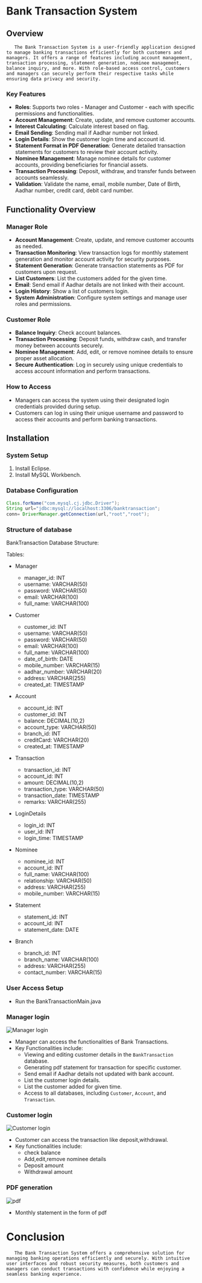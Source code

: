 # Bank Transaction System

## Overview

       The Bank Transaction System is a user-friendly application designed to manage banking transactions efficiently for both customers and managers. It offers a range of features including account management, transaction processing, statement generation, nominee management, balance inquiry, and more. With role-based access control, customers and managers can securely perform their respective tasks while ensuring data privacy and security.

### Key Features

- **Roles**: Supports two roles - Manager and Customer - each with specific permissions and functionalities.
- **Account Management**: Create, update, and remove customer accounts.
- **Interest Calculating**: Calculate interest based on flag.
- **Email Sending**: Sending mail if Aadhar number not linked.
- **Login Details**: Show the customer login time and account id.
- **Statement Format in PDF Generation**: Generate detailed transaction statements for customers to review their account activity.
- **Nominee Management**: Manage nominee details for customer accounts, providing beneficiaries for financial assets.
- **Transaction Processing**: Deposit, withdraw, and transfer funds between accounts seamlessly.
- **Validation**: Validate the name, email, mobile number, Date of Birth, Aadhar number, credit card, debit card number.

## Functionality Overview

### Manager Role

- **Account Management**: Create, update, and remove customer accounts as needed.
- **Transaction Monitoring**: View transaction logs for monthly statement generation and monitor account activity for security purposes.
- **Statement Generation**: Generate transaction statements as PDF for customers upon request.
- **List Customers**: List the customers added for the given time.
- **Email**: Send email if Aadhar details are not linked with their account.
- **Login History**: Show a list of customers login.
- **System Administration**: Configure system settings and manage user roles and permissions.

### Customer Role

- **Balance Inquiry**: Check account balances.
- **Transaction Processing**: Deposit funds, withdraw cash, and transfer money between accounts securely.
- **Nominee Management**: Add, edit, or remove nominee details to ensure proper asset allocation.
- **Secure Authentication**: Log in securely using unique credentials to access account information and perform transactions.

### How to Access

- Managers can access the system using their designated login credentials provided during setup.
- Customers can log in using their unique username and password to access their accounts and perform banking transactions.

## Installation

### System Setup

1. Install Eclipse.
2. Install MySQL Workbench.

### Database Configuration
```java
Class.forName("com.mysql.cj.jdbc.Driver");
String url="jdbc:mysql://localhost:3306/banktransaction";
conn= DriverManager.getConnection(url,"root","root");
```
### Structure of database
BankTransaction Database Structure:

Tables:
- Manager
  - manager_id: INT
  - username: VARCHAR(50) 
  - password: VARCHAR(50) 
  - email: VARCHAR(100) 
  - full_name: VARCHAR(100) 

- Customer
  - customer_id: INT 
  - username: VARCHAR(50) 
  - password: VARCHAR(50) 
  - email: VARCHAR(100) 
  - full_name: VARCHAR(100) 
  - date_of_birth: DATE 
  - mobile_number: VARCHAR(15)
  - aadhar_number: VARCHAR(20) 
  - address: VARCHAR(255) 
  - created_at: TIMESTAMP 

- Account
  - account_id: INT 
  - customer_id: INT 
  - balance: DECIMAL(10,2)
  - account_type: VARCHAR(50) 
  - branch_id: INT
  - creditCard: VARCHAR(20)
  - created_at: TIMESTAMP 

- Transaction
  - transaction_id: INT 
  - account_id: INT 
  - amount: DECIMAL(10,2) 
  - transaction_type: VARCHAR(50) 
  - transaction_date: TIMESTAMP 
  - remarks: VARCHAR(255) 

- LoginDetails
  - login_id: INT 
  - user_id: INT 
  - login_time: TIMESTAMP 

- Nominee
  - nominee_id: INT 
  - account_id: INT 
  - full_name: VARCHAR(100) 
  - relationship: VARCHAR(50)
  - address: VARCHAR(255) 
  - mobile_number: VARCHAR(15) 

- Statement
  - statement_id: INT
  - account_id: INT 
  - statement_date: DATE 

- Branch
  - branch_id: INT 
  - branch_name: VARCHAR(100) 
  - address: VARCHAR(255) 
  - contact_number: VARCHAR(15)

### User Access Setup
- Run the BankTransactionMain.java
### Manager login
![Manager login](pictures/manager.png)
- Manager can access the functionalities of Bank Transactions.
- Key Functionalities include:
  - Viewing and editing customer details in the `BankTransaction` database.
  - Generating pdf statement for transaction for specific customer.
  - Send email if Aadhar details not updated with bank account.
  - List the customer login details.
  - List the customer added for given time.
  - Access to all databases, including `Customer`, `Account`, and `Transaction`.
### Customer login
![Customer login](pictures/customer.png)
- Customer can access the transaction like deposit,withdrawal.
- Key functionalities include:
   - check balance
   - Add,edit,remove nominee details
   - Deposit amount
   - Withdrawal amount
### PDF generation
![pdf](pictures/pdf.png)
- Monthly statement in the form of pdf 
# Conclusion
       The Bank Transaction System offers a comprehensive solution for managing banking operations efficiently and securely. With intuitive user interfaces and robust security measures, both customers and managers can conduct transactions with confidence while enjoying a seamless banking experience.

